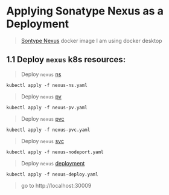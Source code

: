 # Applying Sonatype Nexus as a Deployment

> [Sontype Nexus](https://hub.docker.com/r/sonatype/nexus3/) docker image
> I am using docker desktop


## 1.1 Deploy `nexus` k8s resources:

> Deploy `nexus` [ns](./nexus-ns.yaml)

```
kubectl apply -f nexus-ns.yaml
```

> Deploy `nexus` [pv](./nexus-pv.yaml)

```
kubectl apply -f nexus-pv.yaml
```
> Deploy `nexus` [pvc](./nexus-pvc.yaml)

```
kubectl apply -f nexus-pvc.yaml
```
> Deploy `nexus` [svc](./nexus-nodeport.yaml)

```
kubectl apply -f nexus-nodeport.yaml
```
> Deploy `nexus` [deployment](./nexus-deploy.yaml)

```
kubectl apply -f nexus-deploy.yaml
```
> go to http://localhost:30009
